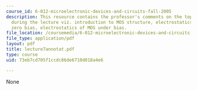 ```yaml
---
course_id: 6-012-microelectronic-devices-and-circuits-fall-2005
description: This resource contains the professor's comments on the topics covered
  during the lecture viz. introduction to MOS structure, electrostatics of MOS at
  zero bias, electrostatics of MOS under bias.
file_location: /coursemedia/6-012-microelectronic-devices-and-circuits-fall-2005/73eb7cd705f1ccdc86de6710d018a4e6_lecture7annotat.pdf
file_type: application/pdf
layout: pdf
title: lecture7annotat.pdf
type: course
uid: 73eb7cd705f1ccdc86de6710d018a4e6

---
```

None